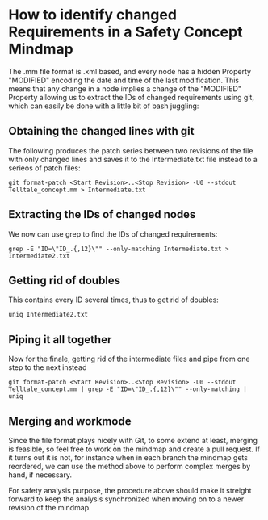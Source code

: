 # How to identify changed Requirements in a Safety Concept Mindmap
The .mm file format is .xml based, and every node has a hidden Property "MODIFIED" encoding the date and time of the last modification.
This means that any change in a node implies a change of the "MODIFIED" Property allowing us to extract the IDs of changed requirements using git, which can easily be done with a little bit of bash juggling:

## Obtaining the changed lines with git
The following produces the patch series between two revisions of the file with only changed lines and saves it to the Intermediate.txt file instead to a serieos of patch files:

```git format-patch <Start Revision>..<Stop Revision> -U0 --stdout Telltale_concept.mm > Intermediate.txt```

## Extracting the IDs of changed nodes
We now can use grep to find the IDs of changed requirements:

```grep -E "ID=\"ID_.{,12}\"" --only-matching Intermediate.txt > Intermediate2.txt```

## Getting rid of doubles
This contains every ID several times, thus to get rid of doubles:

```uniq Intermediate2.txt  ```

## Piping it all together
Now for the finale, getting rid of the intermediate files and pipe from one step to the next instead

```git format-patch <Start Revision>..<Stop Revision> -U0 --stdout Telltale_concept.mm | grep -E "ID=\"ID_.{,12}\"" --only-matching | uniq```

## Merging and workmode
Since the file format plays nicely with Git, to some extend at least, merging is feasible, so feel free to work on the mindmap and create a pull request. If it turns out it is not, for instance when in each branch the mindmap gets reordered, we can use the method above to perform complex merges by hand, if necessary. 

For safety analysis purpose, the procedure above should make it streight forward to keep the analysis synchronized when moving on to a newer revision of the mindmap.








